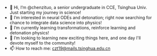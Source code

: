 - 👋 Hi, I’m @chenzituo, a senior undergraduate in CCE, Tsinghua Univ. Just starting my journey in science!
- 👀 I’m interested in neural ODEs and detonation; right now searching for chance to integrate data science into physics!
- 🌱 I’m currently learning transformations, reinforce learning and detonation physics!
- 💞️ I’m looking to learning new exciting things here, and one day I'll devote myself to the community!
- 📫 How to reach me: czt19@mails.tsinghua.edu.cn

<!---
chenzituo/chenzituo is a ✨ special ✨ repository because its `README.md` (this file) appears on your GitHub profile.
You can click the Preview link to take a look at your changes.
--->

